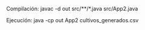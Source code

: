 
Compilación:
javac -d out src/**/*.java src/App2.java

Ejecución: 
java -cp out App2 cultivos_generados.csv
